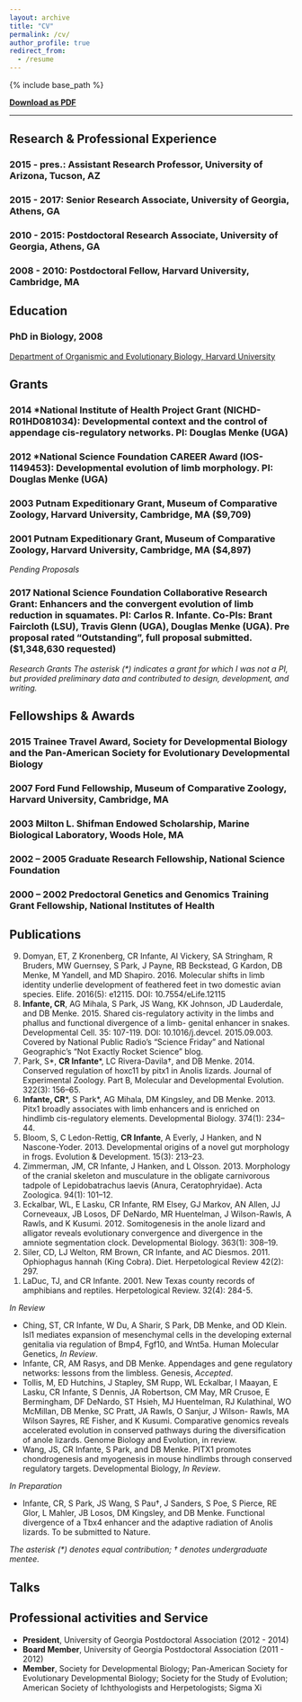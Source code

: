 ```yaml
---
layout: archive
title: "CV"
permalink: /cv/
author_profile: true
redirect_from:
  - /resume
---
```


{% include base_path %}

**[Download as PDF](https://crinfante.github.io/files/cv.pdf)**

---

## Research & Professional Experience
### 2015 - pres.: Assistant Research Professor, University of Arizona, Tucson, AZ
### 2015 - 2017: Senior Research Associate, University of Georgia, Athens, GA
###	2010 - 2015: Postdoctoral Research Associate, University of Georgia, Athens, GA
### 2008 - 2010: Postdoctoral Fellow, Harvard University, Cambridge, MA

## Education
### PhD in Biology, 2008
[Department of Organismic and Evolutionary Biology, Harvard University](https://oeb.harvard.edu) 

## Grants
### 2014  *National Institute of Health Project Grant (NICHD-R01HD081034): Developmental context and the control of appendage cis-regulatory networks. PI: Douglas Menke (UGA)
### 2012  *National Science Foundation CAREER Award (IOS-1149453): Developmental evolution of limb morphology. PI: Douglas Menke (UGA)
### 2003  Putnam Expeditionary Grant, Museum of Comparative Zoology, Harvard University, Cambridge, MA ($9,709)
### 2001  Putnam Expeditionary Grant, Museum of Comparative Zoology, Harvard University, Cambridge, MA ($4,897)
_Pending Proposals_
### 2017 National Science Foundation Collaborative Research Grant: Enhancers and the convergent evolution of limb reduction in squamates. PI: Carlos R. Infante. Co-PIs: Brant Faircloth (LSU), Travis Glenn (UGA), Douglas Menke (UGA). Pre proposal rated “Outstanding”, full proposal submitted. ($1,348,630 requested)
_Research Grants The asterisk (*) indicates a grant for which I was not a PI, but provided preliminary data and contributed to design, development, and writing._

## Fellowships & Awards
### 2015 		Trainee Travel Award, Society for Developmental Biology and the Pan-American Society for Evolutionary Developmental Biology
### 2007 		Ford Fund Fellowship, Museum of Comparative Zoology, Harvard University, Cambridge, MA
### 2003 		Milton L. Shifman Endowed Scholarship, Marine Biological Laboratory, Woods Hole, MA
### 2002 – 2005 Graduate Research Fellowship, National Science Foundation
### 2000 – 2002	Predoctoral Genetics and Genomics Training Grant Fellowship, National Institutes of Health

## Publications
<ol reversed>
<li>Domyan, ET, Z Kronenberg, CR Infante, AI Vickery, SA Stringham, R Bruders, MW Guernsey, S Park, J Payne, RB Beckstead, G Kardon, DB Menke, M Yandell, and MD Shapiro. 2016. Molecular shifts in limb identity underlie development of feathered feet in two domestic avian species. Elife. 2016(5): e12115. DOI: 10.7554/eLife.12115</li>
<li><b>Infante, CR</b>, AG Mihala, S Park, JS Wang, KK Johnson, JD Lauderdale, and DB Menke. 2015. Shared cis-regulatory activity in the limbs and phallus and functional divergence of a limb- genital enhancer in snakes. Developmental Cell. 35: 107-119. DOI: 10.1016/j.devcel. 2015.09.003. Covered by National Public Radio’s “Science Friday” and National Geographic’s “Not Exactly Rocket Science” blog.</li>
<li>Park, S*, <b>CR Infante</b>*, LC Rivera-Davila†, and DB Menke. 2014. Conserved regulation of hoxc11 by pitx1 in Anolis lizards. Journal of Experimental Zoology. Part B, Molecular and Developmental Evolution. 322(3): 156–65.</li>
<li><b>Infante, CR</b>*, S Park*, AG Mihala, DM Kingsley, and DB Menke. 2013. Pitx1 broadly associates with limb enhancers and is enriched on hindlimb cis-regulatory elements. Developmental Biology. 374(1): 234–44.</li>
<li>Bloom, S, C Ledon-Rettig, <b>CR Infante</b>, A Everly, J Hanken, and N Nascone-Yoder. 2013. Developmental origins of a novel gut morphology in frogs. Evolution & Development. 15(3): 213–23.</li>
<li>Zimmerman, JM, CR Infante, J Hanken, and L Olsson. 2013. Morphology of the cranial skeleton and musculature in the obligate carnivorous tadpole of Lepidobatrachus laevis (Anura, Ceratophryidae). Acta Zoologica. 94(1): 101–12.</li>
<li>Eckalbar, WL, E Lasku, CR Infante, RM Elsey, GJ Markov, AN Allen, JJ Corneveaux, JB Losos, DF DeNardo, MR Huentelman, J Wilson-Rawls, A Rawls, and K Kusumi. 2012. Somitogenesis in the anole lizard and alligator reveals evolutionary convergence and divergence in the amniote segmentation clock. Developmental Biology. 363(1): 308–19.</li>
<li>Siler, CD, LJ Welton, RM Brown, CR Infante, and AC Diesmos. 2011. Ophiophagus hannah (King Cobra). Diet. Herpetological Review 42(2): 297.</li>
<li>LaDuc, TJ, and CR Infante. 2001. New Texas county records of amphibians and reptiles. Herpetological Review. 32(4): 284-5.</li>
</ol>

_In Review_
* Ching, ST, CR Infante, W Du, A Sharir, S Park, DB Menke, and OD Klein. Isl1 mediates expansion of mesenchymal cells in the developing external genitalia via regulation of Bmp4, Fgf10, and Wnt5a. Human Molecular Genetics, _In Review_.
* Infante, CR, AM Rasys, and DB Menke. Appendages and gene regulatory networks: lessons from the limbless. Genesis, _Accepted_.
* Tollis, M, ED Hutchins, J Stapley, SM Rupp, WL Eckalbar, I Maayan, E Lasku, CR Infante, S Dennis, JA Robertson, CM May, MR Crusoe, E Bermingham, DF DeNardo, ST Hsieh, MJ Huentelman, RJ Kulathinal, WO McMillan, DB Menke, SC Pratt, JA Rawls, O Sanjur, J Wilson- Rawls, MA Wilson Sayres, RE Fisher, and K Kusumi. Comparative genomics reveals accelerated evolution in conserved pathways during the diversification of anole lizards. Genome Biology and Evolution, in review.
* Wang, JS, CR Infante, S Park, and DB Menke. PITX1 promotes chondrogenesis and myogenesis in mouse hindlimbs through conserved regulatory targets. Developmental Biology, _In Review_.

_In Preparation_
* Infante, CR, S Park, JS Wang, S Pau†, J Sanders, S Poe, S Pierce, RE Glor, L Mahler, JB Losos, DM Kingsley, and DB Menke. Functional divergence of a Tbx4 enhancer and the adaptive radiation of Anolis lizards. To be submitted to Nature.

_The asterisk (*) denotes equal contribution; † denotes undergraduate mentee._


## Talks



## Professional activities and Service

- **President**, University of Georgia Postdoctoral Association (2012 - 2014)
- **Board Member**, University of Georgia Postdoctoral Association (2011 - 2012)
- **Member**, Society for Developmental Biology; Pan-American Society for Evolutionary Developmental Biology; Society for the Study of Evolution; American Society of Ichthyologists and Herpetologists; Sigma Xi




<!--

Publications
======
  <ul>{% for post in site.publications %}
    {% include archive-single-cv.html %}
  {% endfor %}</ul>
  
Talks
======
  <ul>{% for post in site.talks %}
    {% include archive-single-talk-cv.html %}
  {% endfor %}</ul>
  
Teaching
======
  <ul>{% for post in site.teaching %}
    {% include archive-single-cv.html %}
  {% endfor %}</ul>
  
Service and leadership
======

-->